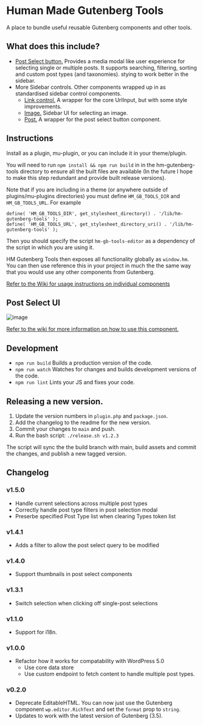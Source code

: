 Human Made Gutenberg Tools
==========================

A place to bundle useful reusable Gutenberg components and other tools.

## What does this include?

* [Post Select button.](https://github.com/humanmade/hm-gutenberg-tools/wiki/Post-Select-Button) Provides a media modal like user experience for selecting single or multiple posts. It supports searching, filtering, sorting and custom post types (and taxonomies).
stying to work better in the sidebar.
* More Sidebar controls. Other components wrapped up in as standardised sidebar control components.
    * [Link control.](https://github.com/humanmade/hm-gutenberg-tools/wiki/Link-Control) A wrapper for the core UrlInput, but with some style improvements.
    * [Image.](https://github.com/humanmade/hm-gutenberg-tools/wiki/Image-Control) Sidebar UI for selecting an image.
    * [Post.](https://github.com/humanmade/hm-gutenberg-tools/wiki/Post-Select-Button) A wrapper for the post select button component.

## Instructions

Install as a plugin, mu-plugin, or you can include it in your theme/plugin.

You will need to run `npm install && npm run build` in in the hm-gutenberg-tools directory to ensure all the built files are available (In the future I hope to make this step redundant and provide built release versions).

Note that if you are including in a theme (or anywhere outside of plugins/mu-plugins directories) you must define `HM_GB_TOOLS_DIR` and `HM_GB_TOOLS_URL`. For example

```
define( 'HM_GB_TOOLS_DIR', get_stylesheet_directory() . '/lib/hm-gutenberg-tools' );
define( 'HM_GB_TOOLS_URL', get_stylesheet_directory_uri() . '/lib/hm-gutenberg-tools' );
```

Then you should specify the script `hm-gb-tools-editor` as a dependency of the script in which you are using it.

HM Gutenberg Tools then exposes all functionality globally as `window.hm`. You can then use reference this in your project in much the the same way that you would use any other components from Gutenberg.

[Refer to the Wiki for usage instructions on individual components](https://github.com/humanmade/hm-gutenberg-tools/wiki)

## Post Select UI

![image](https://user-images.githubusercontent.com/494927/35505702-d334667e-04de-11e8-8afc-4e21b1f83138.png)

[Refer to the wiki for more information on how to use this component.](https://github.com/humanmade/hm-gutenberg-tools/wiki/Post-Select-Button)

## Development

* `npm run build` Builds a production version of the code.
* `npm run watch` Watches for changes and builds development versions of the code.
* `npm run lint` Lints your JS and fixes your code.

## Releasing a new version.

1. Update the version numbers in `plugin.php` and `package.json`.
2. Add the changelog to the readme for the new version.
3. Commit your changes to `main` and push.
4. Run the bash script: `./release.sh v1.2.3`

The script will sync the the build branch with main, build assets and commit the changes, and publish a new tagged version.

## Changelog

### v1.5.0

* Handle current selections across multiple post types
* Correctly handle post type filters in post selection modal
* Preserbe specified Post Type list when clearing Types token list

### v1.4.1

* Adds a filter to allow the post select query to be modified

### v1.4.0

* Support thumbnails in post select components

### v1.3.1

* Switch selection when clicking off single-post selections

### v1.1.0

* Support for i18n.

### v1.0.0

* Refactor how it works for compatability with WordPress 5.0
    * Use core data store
    * Use custom endpoint to fetch content to handle multiple post types.

### v0.2.0

* Deprecate EditableHTML. You can now just use the Gutenberg component `wp.editor.RichText` and set the `format` prop to `string`.
* Updates to work with the latest version of Gutenberg (3.5).
